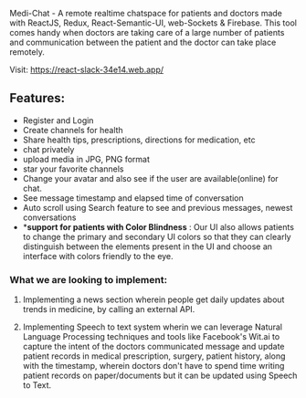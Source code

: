 Medi-Chat - A remote realtime chatspace for patients and doctors made with ReactJS, Redux, React-Semantic-UI, web-Sockets & Firebase. This tool comes handy when doctors are taking care of a large number of patients and communication between the patient and the doctor can take place remotely.

Visit: https://react-slack-34e14.web.app/

## Features:
- Register and Login
- Create channels for health
- Share health tips, prescriptions, directions for medication, etc
- chat privately
- upload media in JPG, PNG format
- star your favorite channels
- Change your avatar and also see if the user are available(online) for chat.
- See message timestamp and elapsed time of conversation
- Auto scroll using Search feature to see and previous messages, newest conversations
- ***support for patients with Color Blindness** : Our UI also allows patients to change the primary and secondary UI colors so that they can clearly distinguish between the elements present in the UI and choose an interface with colors friendly to the eye.

### What we are looking to implement:

1. Implementing a news section wherein people get daily updates about trends in medicine, by calling an external API.

2. Implementing Speech to text system wherin we can leverage Natural Language Processing techniques and tools like Facebook's Wit.ai to capture the intent of the doctors communicated message and update patient records in medical prescription, surgery, patient history, along with the timestamp, wherein doctors don't have to spend time writing patient records on paper/documents but it can be updated using Speech to Text.






